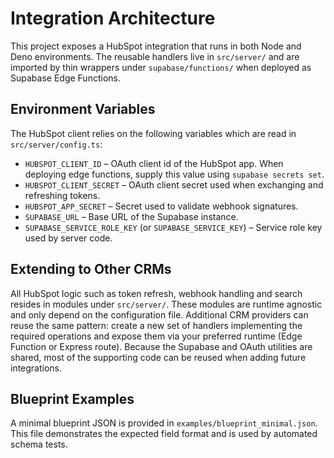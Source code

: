 # Integration Architecture

This project exposes a HubSpot integration that runs in both Node and Deno environments.
The reusable handlers live in `src/server/` and are imported by thin wrappers under
`supabase/functions/` when deployed as Supabase Edge Functions.

## Environment Variables

The HubSpot client relies on the following variables which are read in `src/server/config.ts`:

- `HUBSPOT_CLIENT_ID` – OAuth client id of the HubSpot app. When deploying
  edge functions, supply this value using `supabase secrets set`.
- `HUBSPOT_CLIENT_SECRET` – OAuth client secret used when exchanging and refreshing tokens.
- `HUBSPOT_APP_SECRET` – Secret used to validate webhook signatures.
- `SUPABASE_URL` – Base URL of the Supabase instance.
- `SUPABASE_SERVICE_ROLE_KEY` (or `SUPABASE_SERVICE_KEY`) – Service role key used by server code.

## Extending to Other CRMs

All HubSpot logic such as token refresh, webhook handling and search resides in
modules under `src/server/`. These modules are runtime agnostic and only depend on
the configuration file. Additional CRM providers can reuse the same pattern:
create a new set of handlers implementing the required operations and expose them
via your preferred runtime (Edge Function or Express route). Because the Supabase
and OAuth utilities are shared, most of the supporting code can be reused when
adding future integrations.

## Blueprint Examples

A minimal blueprint JSON is provided in `examples/blueprint_minimal.json`. This
file demonstrates the expected field format and is used by automated schema
tests.
